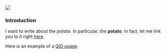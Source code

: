 
<a href="https://www.juncture-digital.org"><img src="https://juncture-digital.github.io/juncture/static/images/ve-button.png"></a>

<param ve-config 
       title="Salvation and Suffering: Potato"
       source-image="https://upload.wikimedia.org/wikipedia/commons/a/ab/Patates.jpg"
       banner="https://upload.wikimedia.org/wikipedia/commons/a/ab/Patates.jpg" 
       height=100
       author="Nola, Alex, and Jess"
       layout="vertical">
	   
  ### Introduction
 
 I want to write about the *potato.* In particular, the **potato**. In fact, let me link you to it right [here](https://en.wikipedia.org/wiki/Potato).
 
 Here is an example of a [QID usage](Q16587531).